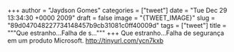 
+++
author = "Jaydson Gomes"
categories = ["tweet"]
date = "Tue Dec 29 13:34:30 +0000 2009"
draft = false
image = "{TWEET_IMAGE}"
slug = "89d047048227734148457b9cb31081c0ff40009d"
tags = ["tweet"]
title = """Que estranho...Falha de s..."""
+++
Que estranho...Falha de segurança em um produto Microsoft. http://tinyurl.com/ycn7kxb
